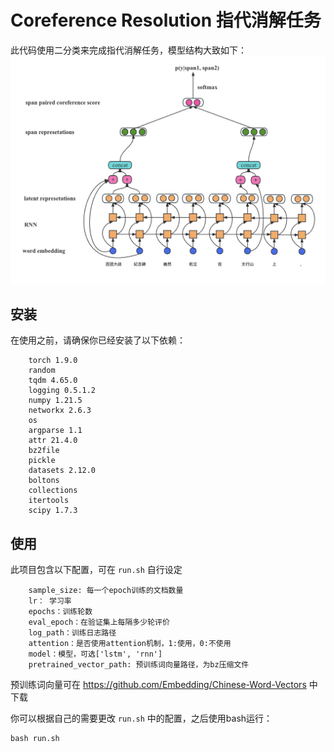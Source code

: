 # Coreference Resolution 指代消解任务

此代码使用二分类来完成指代消解任务，模型结构大致如下：
![](./image/CR.png)

## 安装

在使用之前，请确保你已经安装了以下依赖：

```
    torch 1.9.0
    random
    tqdm 4.65.0
    logging 0.5.1.2
    numpy 1.21.5
    networkx 2.6.3
    os
    argparse 1.1
    attr 21.4.0
    bz2file
    pickle
    datasets 2.12.0
    boltons
    collections
    itertools
    scipy 1.7.3
```

## 使用

此项目包含以下配置，可在 `run.sh` 自行设定
```
    sample_size: 每一个epoch训练的文档数量
    lr： 学习率
    epochs：训练轮数
    eval_epoch：在验证集上每隔多少轮评价
    log_path：训练日志路径
    attention：是否使用attention机制，1:使用，0:不使用
    model：模型，可选['lstm', 'rnn']
    pretrained_vector_path: 预训练词向量路径，为bz压缩文件
```

预训练词向量可在 https://github.com/Embedding/Chinese-Word-Vectors 中下载

你可以根据自己的需要更改 `run.sh` 中的配置，之后使用bash运行：

```
bash run.sh
```